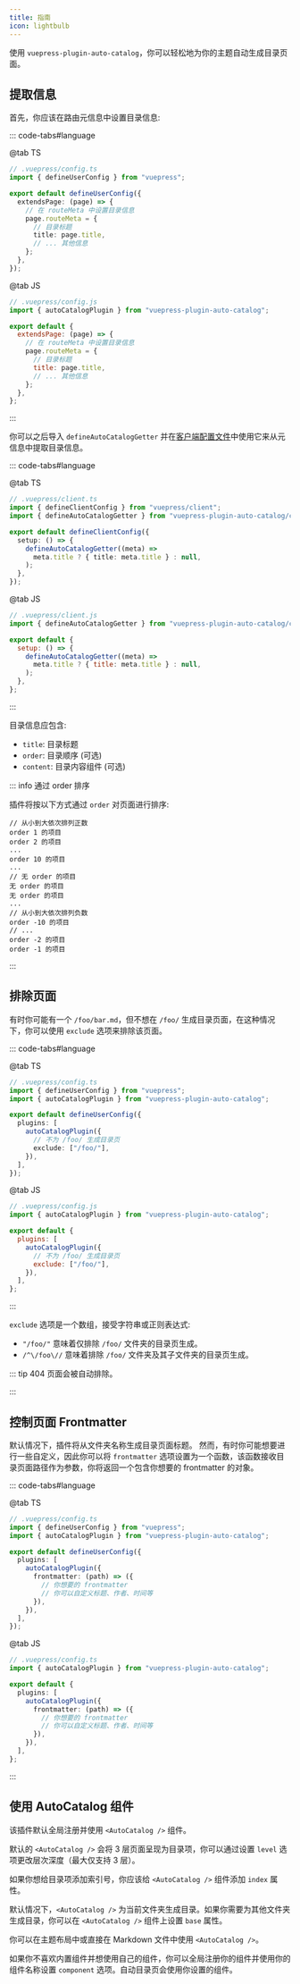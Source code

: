 ```yaml
---
title: 指南
icon: lightbulb
---
```


使用 `vuepress-plugin-auto-catalog`，你可以轻松地为你的主题自动生成目录页面。

<!-- more -->

## 提取信息

首先，你应该在路由元信息中设置目录信息:

::: code-tabs#language

@tab TS

```ts
// .vuepress/config.ts
import { defineUserConfig } from "vuepress";

export default defineUserConfig({
  extendsPage: (page) => {
    // 在 routeMeta 中设置目录信息
    page.routeMeta = {
      // 目录标题
      title: page.title,
      // ... 其他信息
    };
  },
});
```

@tab JS

```js
// .vuepress/config.js
import { autoCatalogPlugin } from "vuepress-plugin-auto-catalog";

export default {
  extendsPage: (page) => {
    // 在 routeMeta 中设置目录信息
    page.routeMeta = {
      // 目录标题
      title: page.title,
      // ... 其他信息
    };
  },
};
```

:::

你可以之后导入 `defineAutoCatalogGetter` 并在[客户端配置文件][client-config]中使用它来从元信息中提取目录信息。

::: code-tabs#language

@tab TS

```ts
// .vuepress/client.ts
import { defineClientConfig } from "vuepress/client";
import { defineAutoCatalogGetter } from "vuepress-plugin-auto-catalog/client";

export default defineClientConfig({
  setup: () => {
    defineAutoCatalogGetter((meta) =>
      meta.title ? { title: meta.title } : null,
    );
  },
});
```

@tab JS

```js
// .vuepress/client.js
import { defineAutoCatalogGetter } from "vuepress-plugin-auto-catalog/client";

export default {
  setup: () => {
    defineAutoCatalogGetter((meta) =>
      meta.title ? { title: meta.title } : null,
    );
  },
};
```

:::

目录信息应包含:

- `title`: 目录标题
- `order`: 目录顺序 (可选)
- `content`: 目录内容组件 (可选)

::: info 通过 order 排序

插件将按以下方式通过 `order` 对页面进行排序:

```:no-line-numbers
// 从小到大依次排列正数
order 1 的项目
order 2 的项目
...
order 10 的项目
...
// 无 order 的项目
无 order 的项目
无 order 的项目
...
// 从小到大依次排列负数
order -10 的项目
// ...
order -2 的项目
order -1 的项目
```

:::

## 排除页面

有时你可能有一个 `/foo/bar.md`，但不想在 `/foo/` 生成目录页面，在这种情况下，你可以使用 `exclude` 选项来排除该页面。

::: code-tabs#language

@tab TS

```ts
// .vuepress/config.ts
import { defineUserConfig } from "vuepress";
import { autoCatalogPlugin } from "vuepress-plugin-auto-catalog";

export default defineUserConfig({
  plugins: [
    autoCatalogPlugin({
      // 不为 /foo/ 生成目录页
      exclude: ["/foo/"],
    }),
  ],
});
```

@tab JS

```js
// .vuepress/config.js
import { autoCatalogPlugin } from "vuepress-plugin-auto-catalog";

export default {
  plugins: [
    autoCatalogPlugin({
      // 不为 /foo/ 生成目录页
      exclude: ["/foo/"],
    }),
  ],
};
```

:::

`exclude` 选项是一个数组，接受字符串或正则表达式:

- `"/foo/"` 意味着仅排除 `/foo/` 文件夹的目录页生成。
- `/^\/foo\//` 意味着排除 `/foo/` 文件夹及其子文件夹的目录页生成。

::: tip 404 页面会被自动排除。

:::

## 控制页面 Frontmatter

默认情况下，插件将从文件夹名称生成目录页面标题。 然而，有时你可能想要进行一些自定义，因此你可以将 `frontmatter` 选项设置为一个函数，该函数接收目录页面路径作为参数，你将返回一个包含你想要的 frontmatter 的对象。

::: code-tabs#language

@tab TS

```ts
// .vuepress/config.ts
import { defineUserConfig } from "vuepress";
import { autoCatalogPlugin } from "vuepress-plugin-auto-catalog";

export default defineUserConfig({
  plugins: [
    autoCatalogPlugin({
      frontmatter: (path) => ({
        // 你想要的 frontmatter
        // 你可以自定义标题、作者、时间等
      }),
    }),
  ],
});
```

@tab JS

```ts
// .vuepress/config.ts
import { autoCatalogPlugin } from "vuepress-plugin-auto-catalog";

export default {
  plugins: [
    autoCatalogPlugin({
      frontmatter: (path) => ({
        // 你想要的 frontmatter
        // 你可以自定义标题、作者、时间等
      }),
    }),
  ],
};
```

:::

## 使用 AutoCatalog 组件

该插件默认全局注册并使用 `<AutoCatalog />` 组件。

默认的 `<AutoCatalog />` 会将 3 层页面呈现为目录项，你可以通过设置 `level` 选项更改层次深度（最大仅支持 3 层）。

如果你想给目录项添加索引号，你应该给 `<AutoCatalog />` 组件添加 `index` 属性。

默认情况下，`<AutoCatalog />` 为当前文件夹生成目录。如果你需要为其他文件夹生成目录，你可以在 `<AutoCatalog />` 组件上设置 `base` 属性。

你可以在主题布局中或直接在 Markdown 文件中使用 `<AutoCatalog />`。

如果你不喜欢内置组件并想使用自己的组件，你可以全局注册你的组件并使用你的组件名称设置 `component` 选项。自动目录页会使用你设置的组件。

[client-config]: https://vuejs.press/zh/guide/configuration.html#%E5%AE%A2%E6%88%B7%E7%AB%AF%E9%85%8D%E7%BD%AE%E6%96%87%E4%BB%B6

